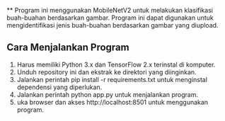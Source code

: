 ** Program ini menggunakan MobileNetV2 untuk melakukan klasifikasi buah-buahan berdasarkan gambar. Program ini dapat digunakan untuk mengidentifikasi jenis buah-buahan berdasarkan gambar yang diupload.

## Cara Menjalankan Program

1. Harus memiliki Python 3.x dan TensorFlow 2.x terinstal di komputer.
2. Unduh repository ini dan ekstrak ke direktori yang diinginkan.
3. Jalankan perintah pip install -r requirements.txt untuk menginstal dependensi yang diperlukan.
4. Jalankan perintah python app.py untuk menjalankan program.
5. uka browser dan akses http://localhost:8501 untuk menggunakan program.